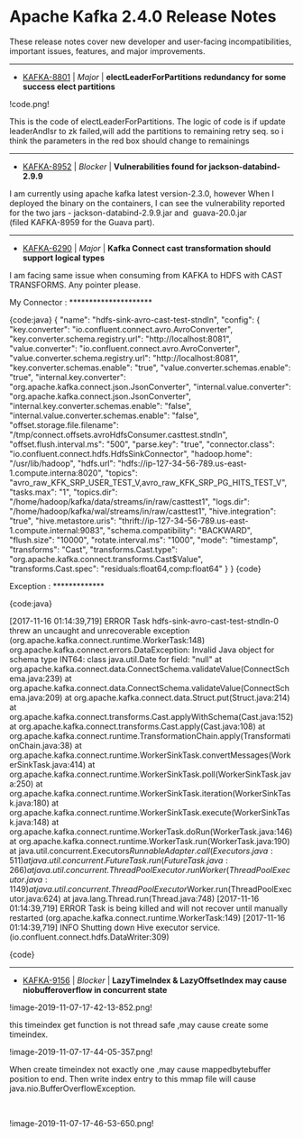 
<!---
# Licensed to the Apache Software Foundation (ASF) under one
# or more contributor license agreements.  See the NOTICE file
# distributed with this work for additional information
# regarding copyright ownership.  The ASF licenses this file
# to you under the Apache License, Version 2.0 (the
# "License"); you may not use this file except in compliance
# with the License.  You may obtain a copy of the License at
#
#     http://www.apache.org/licenses/LICENSE-2.0
#
# Unless required by applicable law or agreed to in writing, software
# distributed under the License is distributed on an "AS IS" BASIS,
# WITHOUT WARRANTIES OR CONDITIONS OF ANY KIND, either express or implied.
# See the License for the specific language governing permissions and
# limitations under the License.
-->
# Apache Kafka  2.4.0 Release Notes

These release notes cover new developer and user-facing incompatibilities, important issues, features, and major improvements.


---

* [KAFKA-8801](https://issues.apache.org/jira/browse/KAFKA-8801) | *Major* | **electLeaderForPartitions redundancy for some success elect partitions**

!code.png!

This is the code of electLeaderForPartitions. The logic of code is if update leaderAndIsr to zk failed,will add the partitions to remaining retry seq. so i think the parameters in the red box should change to remainings


---

* [KAFKA-8952](https://issues.apache.org/jira/browse/KAFKA-8952) | *Blocker* | **Vulnerabilities found for jackson-databind-2.9.9**

I am currently using apache kafka latest version-2.3.0, however When I deployed the binary on the containers, I can see the vulnerability reported for the two jars - jackson-databind-2.9.9.jar and  guava-20.0.jar (filed KAFKA-8959 for the Guava part).


---

* [KAFKA-6290](https://issues.apache.org/jira/browse/KAFKA-6290) | *Major* | **Kafka Connect cast transformation should support logical types**

I am facing same issue when consuming from KAFKA to HDFS with CAST TRANSFORMS. Any pointer please.

My Connector :
\*\*\*\*\*\*\*\*\*\*\*\*\*\*\*\*\*\*\*\*\*

{code:java}
{
 "name": "hdfs-sink-avro-cast-test-stndln",
 "config": {
  "key.converter": "io.confluent.connect.avro.AvroConverter",
  "key.converter.schema.registry.url": "http://localhost:8081",
  "value.converter": "io.confluent.connect.avro.AvroConverter",
  "value.converter.schema.registry.url": "http://localhost:8081",
  "key.converter.schemas.enable": "true",
  "value.converter.schemas.enable": "true",
  "internal.key.converter": "org.apache.kafka.connect.json.JsonConverter",
  "internal.value.converter": "org.apache.kafka.connect.json.JsonConverter",
  "internal.key.converter.schemas.enable": "false",
  "internal.value.converter.schemas.enable": "false",
  "offset.storage.file.filename": "/tmp/connect.offsets.avroHdfsConsumer.casttest.stndln",
  "offset.flush.interval.ms": "500",
  "parse.key": "true",
  "connector.class": "io.confluent.connect.hdfs.HdfsSinkConnector",
  "hadoop.home": "/usr/lib/hadoop",
  "hdfs.url": "hdfs://ip-127-34-56-789.us-east-1.compute.interna:8020",
  "topics": "avro\_raw\_KFK\_SRP\_USER\_TEST\_V,avro\_raw\_KFK\_SRP\_PG\_HITS\_TEST\_V",
  "tasks.max": "1",
  "topics.dir": "/home/hadoop/kafka/data/streams/in/raw/casttest1",
  "logs.dir": "/home/hadoop/kafka/wal/streams/in/raw/casttest1",
  "hive.integration": "true",
  "hive.metastore.uris": "thrift://ip-127-34-56-789.us-east-1.compute.internal:9083",
  "schema.compatibility": "BACKWARD",
  "flush.size": "10000",
  "rotate.interval.ms": "1000",
  "mode": "timestamp",
  "transforms": "Cast",
  "transforms.Cast.type": "org.apache.kafka.connect.transforms.Cast$Value",
  "transforms.Cast.spec": "residuals:float64,comp:float64"
 }
}
{code}

Exception :
\*\*\*\*\*\*\*\*\*\*\*\*\*

{code:java}

[2017-11-16 01:14:39,719] ERROR Task hdfs-sink-avro-cast-test-stndln-0 threw an uncaught and unrecoverable exception (org.apache.kafka.connect.runtime.WorkerTask:148)
org.apache.kafka.connect.errors.DataException: Invalid Java object for schema type INT64: class java.util.Date for field: "null"
        at org.apache.kafka.connect.data.ConnectSchema.validateValue(ConnectSchema.java:239)
        at org.apache.kafka.connect.data.ConnectSchema.validateValue(ConnectSchema.java:209)
        at org.apache.kafka.connect.data.Struct.put(Struct.java:214)
        at org.apache.kafka.connect.transforms.Cast.applyWithSchema(Cast.java:152)
        at org.apache.kafka.connect.transforms.Cast.apply(Cast.java:108)
        at org.apache.kafka.connect.runtime.TransformationChain.apply(TransformationChain.java:38)
        at org.apache.kafka.connect.runtime.WorkerSinkTask.convertMessages(WorkerSinkTask.java:414)
        at org.apache.kafka.connect.runtime.WorkerSinkTask.poll(WorkerSinkTask.java:250)
        at org.apache.kafka.connect.runtime.WorkerSinkTask.iteration(WorkerSinkTask.java:180)
        at org.apache.kafka.connect.runtime.WorkerSinkTask.execute(WorkerSinkTask.java:148)
        at org.apache.kafka.connect.runtime.WorkerTask.doRun(WorkerTask.java:146)
        at org.apache.kafka.connect.runtime.WorkerTask.run(WorkerTask.java:190)
        at java.util.concurrent.Executors$RunnableAdapter.call(Executors.java:511)
        at java.util.concurrent.FutureTask.run(FutureTask.java:266)
        at java.util.concurrent.ThreadPoolExecutor.runWorker(ThreadPoolExecutor.java:1149)
        at java.util.concurrent.ThreadPoolExecutor$Worker.run(ThreadPoolExecutor.java:624)
        at java.lang.Thread.run(Thread.java:748)
[2017-11-16 01:14:39,719] ERROR Task is being killed and will not recover until manually restarted (org.apache.kafka.connect.runtime.WorkerTask:149)
[2017-11-16 01:14:39,719] INFO Shutting down Hive executor service. (io.confluent.connect.hdfs.DataWriter:309)

{code}


---

* [KAFKA-9156](https://issues.apache.org/jira/browse/KAFKA-9156) | *Blocker* | **LazyTimeIndex & LazyOffsetIndex may cause niobufferoverflow in concurrent state**

!image-2019-11-07-17-42-13-852.png!

this timeindex get function is not thread safe ,may cause create some timeindex.

!image-2019-11-07-17-44-05-357.png!

When create timeindex not exactly one ,may cause mappedbytebuffer position to end. Then write index entry to this mmap file will cause java.nio.BufferOverflowException.

 

!image-2019-11-07-17-46-53-650.png!



